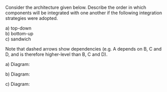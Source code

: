 <panel header="{{ icon_Q_A }} Integration order">
<question has-input="false">

Consider the architecture given below. Describe the order in which components will be integrated with one another if the following integration strategies were adopted.

a)	top-down<br>
b)	bottom-up<br>
c)	sandwich

Note that dashed arrows show dependencies (e.g. A depends on B, C and D, and is therefore higher-level than B, C and D).

<pic src="{{baseUrl}}/integration/approaches/topDownVsBottomUp/images/abc.png" height="190" />
<p/>

<div slot="answer">

a) Diagram:

<pic src="{{baseUrl}}/integration/approaches/topDownVsBottomUp/images/aAnswer.png" height="230" />
<p/>

b) Diagram:

<pic src="{{baseUrl}}/integration/approaches/topDownVsBottomUp/images/bAnswer.png" height="230" />
<p/>

c) Diagram:

<pic src="{{baseUrl}}/integration/approaches/topDownVsBottomUp/images/cAnswer.png" height="230" />
<p/>

</div>
</question>
</panel>
